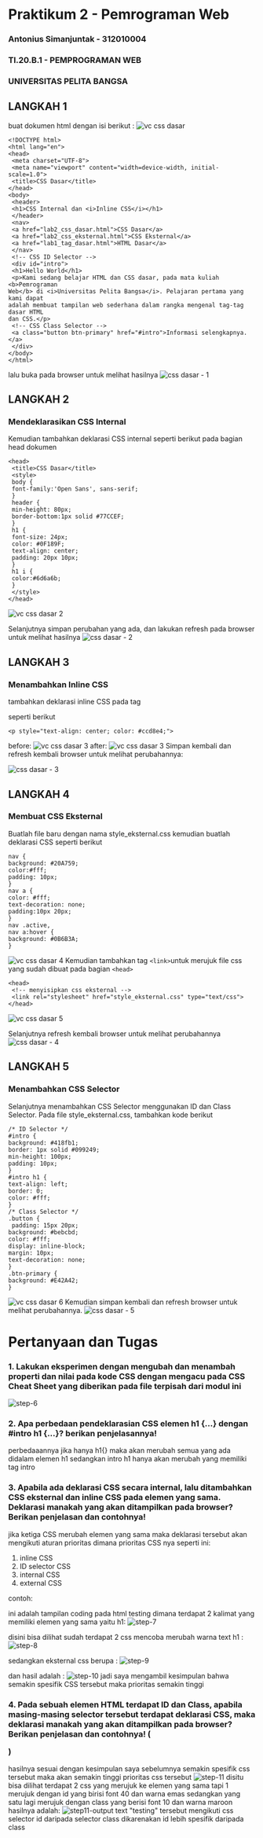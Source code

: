 # Praktikum 2 - Pemrograman Web
### Antonius Simanjuntak - 312010004
### TI.20.B.1 - PEMPROGRAMAN WEB
### UNIVERSITAS PELITA BANGSA

## LANGKAH 1
buat dokumen html dengan isi berikut :
![vc css dasar](https://user-images.githubusercontent.com/101562285/158750436-3f308d96-51fa-4faf-8a32-e7ab67effa84.png)
```
<!DOCTYPE html>
<html lang="en">
<head>
 <meta charset="UTF-8">
 <meta name="viewport" content="width=device-width, initial-scale=1.0">
 <title>CSS Dasar</title>
</head>
<body>
 <header>
 <h1>CSS Internal dan <i>Inline CSS</i></h1>
 </header>
 <nav>
 <a href="lab2_css_dasar.html">CSS Dasar</a>
 <a href="lab2_css_eksternal.html">CSS Eksternal</a>
 <a href="lab1_tag_dasar.html">HTML Dasar</a>
 </nav>
 <!-- CSS ID Selector -->
 <div id="intro">
 <h1>Hello World</h1>
 <p>Kami sedang belajar HTML dan CSS dasar, pada mata kuliah <b>Pemrograman
Web</b> di <i>Universitas Pelita Bangsa</i>. Pelajaran pertama yang kami dapat
adalah membuat tampilan web sederhana dalam rangka mengenal tag-tag dasar HTML
dan CSS.</p>
 <!-- CSS Class Selector -->
 <a class="button btn-primary" href="#intro">Informasi selengkapnya.</a>
 </div>
</body>
</html>
```
lalu buka pada browser untuk melihat hasilnya
![css dasar - 1](https://user-images.githubusercontent.com/101562285/158751400-114e3209-15f5-4ce0-acf2-6bd8d32f75d7.png)


## LANGKAH 2
### Mendeklarasikan CSS Internal
Kemudian tambahkan deklarasi CSS internal seperti berikut pada bagian head dokumen
```
<head>
 <title>CSS Dasar</title>
 <style>
 body {
 font-family:'Open Sans', sans-serif;
 }
 header {
 min-height: 80px;
 border-bottom:1px solid #77CCEF;
 }
 h1 {
 font-size: 24px;
 color: #0F189F;
 text-align: center;
 padding: 20px 10px;
 }
 h1 i {
 color:#6d6a6b;
 }
 </style>
</head>
```
![vc css dasar 2](https://user-images.githubusercontent.com/101562285/158751131-884f90bb-431c-4617-ab91-9ebbb22215e7.png)

Selanjutnya simpan perubahan yang ada, dan lakukan refresh pada browser untuk melihat
hasilnya
![css dasar - 2](https://user-images.githubusercontent.com/101562285/158751561-7e5e4a4d-6bab-4cd6-8e47-db384a3cf0f7.png)


## LANGKAH 3
### Menambahkan Inline CSS
 tambahkan deklarasi inline CSS pada tag <p> seperti berikut
 ```
 <p style="text-align: center; color: #ccd8e4;">
 ```
 before: 
  ![vc css dasar 3](https://i.imgur.com/PdQFu6Z.png)
 after:
  ![vc css dasar 3](https://user-images.githubusercontent.com/101562285/158752097-dcce749c-1a08-4a76-b42d-7936e4ff3f82.png)
 Simpan kembali dan refresh kembali browser untuk melihat perubahannya:

 ![css dasar - 3](https://user-images.githubusercontent.com/101562285/158752246-536222aa-961e-4d0d-aea3-5635b695f3e6.png)

  
 ## LANGKAH 4
 ### Membuat CSS Eksternal
 Buatlah file baru dengan nama style_eksternal.css kemudian buatlah deklarasi CSS seperti berikut
 ```
 nav {
background: #20A759;
color:#fff;
padding: 10px;
}
nav a {
color: #fff;
text-decoration: none;
padding:10px 20px;
}
nav .active,
nav a:hover {
background: #0B6B3A;
}
```
![vc css dasar 4](https://user-images.githubusercontent.com/101562285/158752489-a4b0c63e-5240-492a-9571-da93e3f60eeb.png)
Kemudian tambahkan tag `<link>`untuk merujuk file css yang sudah dibuat pada bagian `<head>`
```
<head>
 <!-- menyisipkan css eksternal -->
 <link rel="stylesheet" href="style_eksternal.css" type="text/css">
</head>
```
![vc css dasar 5](https://user-images.githubusercontent.com/101562285/158752696-ca7b8882-2ce5-44de-9926-2596fa493663.png)

Selanjutnya refresh kembali browser untuk melihat perubahannya
![css dasar - 4](https://user-images.githubusercontent.com/101562285/158752722-37340832-f4dd-4828-9c3b-82ec30495f98.png)

## LANGKAH 5
### Menambahkan CSS Selector
Selanjutnya menambahkan CSS Selector menggunakan ID dan Class Selector. Pada file
style_eksternal.css, tambahkan kode berikut

```
/* ID Selector */
#intro {
background: #418fb1;
border: 1px solid #099249;
min-height: 100px;
padding: 10px;
}
#intro h1 {
text-align: left;
border: 0;
color: #fff;
}
/* Class Selector */
.button {
 padding: 15px 20px;
background: #bebcbd;
color: #fff;
display: inline-block;
margin: 10px;
text-decoration: none;
}
.btn-primary {
background: #E42A42;
}
```
![vc css dasar 6](https://user-images.githubusercontent.com/101562285/158752914-8728a251-206a-45fd-a28c-87f4a40aee5c.png)
Kemudian simpan kembali dan refresh browser untuk melihat perubahannya.
![css dasar - 5](https://user-images.githubusercontent.com/101562285/158752945-fdabe014-03bb-4177-8aba-19decf687ae5.png)

# Pertanyaan dan Tugas
### 1. Lakukan eksperimen dengan mengubah dan menambah properti dan nilai pada kode CSS dengan mengacu pada CSS Cheat Sheet yang diberikan pada file terpisah dari modul ini
![step-6](https://i.imgur.com/sVetc6i.png)

### 2. Apa perbedaan pendeklarasian CSS elemen h1 {...} dengan #intro h1 {...}? berikan penjelasannya!
perbedaaannya jika hanya h1{} maka akan merubah semua yang ada didalam elemen h1 sedangkan intro h1 hanya akan merubah yang memiliki tag intro

### 3. Apabila ada deklarasi CSS secara internal, lalu ditambahkan CSS eksternal dan inline CSS pada elemen yang sama. Deklarasi manakah yang akan ditampilkan pada browser? Berikan penjelasan dan contohnya!
jika ketiga CSS merubah elemen yang sama maka deklarasi tersebut akan mengikuti aturan prioritas
dimana prioritas CSS nya seperti ini:
1. inline CSS
2. ID selector CSS
3. internal CSS
4. external CSS

contoh:

ini adalah tampilan coding pada html testing dimana terdapat 2 kalimat yang memiliki elemen yang sama yaitu h1:
 ![step-7](https://i.imgur.com/87FHIwI.png)

 disini bisa dilihat sudah terdapat 2 css mencoba merubah warna text h1 :
 ![step-8](https://i.imgur.com/6BKuHMb.png) 

 sedangkan eksternal css berupa :
 ![step-9](https://i.imgur.com/eciJnc8.png)

 dan hasil adalah :
 ![step-10](https://i.imgur.com/THSnM36.png)
jadi saya mengambil kesimpulan bahwa semakin spesifik CSS tersebut maka prioritas semakin tinggi

### 4. Pada sebuah elemen HTML terdapat ID dan Class, apabila masing-masing selector tersebut terdapat deklarasi CSS, maka deklarasi manakah yang akan ditampilkan pada browser? Berikan penjelasan dan contohnya! ( <p id="paragraf-1" class="text-paragraf"> )
hasilnya sesuai dengan kesimpulan saya sebelumnya semakin spesifik css tersebut maka akan semakin tinggi prioritas css tersebut
![step-11](https://i.imgur.com/eDobCFm.png)
disitu bisa dilihat terdapat 2 css yang merujuk ke elemen yang sama tapi 1 merujuk dengan id yang birisi font 40 dan warna emas sedangkan yang satu lagi merujuk dengan class yang berisi font 10 dan warna maroon
hasilnya adalah:
![step11-output](https://i.imgur.com/6wMF3Nt.png)
text "testing" tersebut mengikuti css selector id daripada selector class dikarenakan id lebih spesifik daripada class
